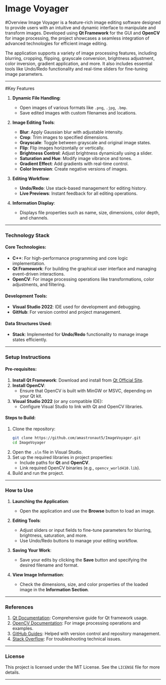 # Image Voyager

#Overview
Image Voyager is a feature-rich image editing software designed to provide users with an intuitive and dynamic interface to manipulate and transform images. Developed using **Qt Framework** for the GUI and **OpenCV** for image processing, the project showcases a seamless integration of advanced technologies for efficient image editing. 

The application supports a variety of image processing features, including blurring, cropping, flipping, grayscale conversion, brightness adjustment, color inversion, gradient application, and more. It also includes essential tools like Undo/Redo functionality and real-time sliders for fine-tuning image parameters.
_____________________________________________________________________________________________________________________________________________________________________________________________________________________________

#Key Features
1. **Dynamic File Handling**:
   - Open images of various formats like `.png`, `.jpg`, `.bmp`.
   - Save edited images with custom filenames and locations.

2. **Image Editing Tools**:
   - **Blur**: Apply Gaussian blur with adjustable intensity.
   - **Crop**: Trim images to specified dimensions.
   - **Grayscale**: Toggle between grayscale and original image states.
   - **Flip**: Flip images horizontally or vertically.
   - **Brightness Control**: Adjust brightness dynamically using a slider.
   - **Saturation and Hue**: Modify image vibrance and tones.
   - **Gradient Effect**: Add gradients with real-time control.
   - **Color Inversion**: Create negative versions of images.

3. **Editing Workflow**:
   - **Undo/Redo**: Use stack-based management for editing history.
   - **Live Previews**: Instant feedback for all editing operations.

4. **Information Display**:
   - Displays file properties such as name, size, dimensions, color depth, and channels.

_____________________________________________________________________________________________________________________________________________________________________________________________________________________________

### **Technology Stack**
#### **Core Technologies**:
- **C++**: For high-performance programming and core logic implementation.
- **Qt Framework**: For building the graphical user interface and managing event-driven interactions.
- **OpenCV**: For image processing operations like transformations, color adjustments, and filtering.

#### **Development Tools**:
- **Visual Studio 2022**: IDE used for development and debugging.
- **GitHub**: For version control and project management.

#### **Data Structures Used**:
- **Stack**: Implemented for **Undo/Redo** functionality to manage image states efficiently.

_____________________________________________________________________________________________________________________________________________________________________________________________________________________________

### **Setup Instructions**
#### **Pre-requisites**:
1. **Install Qt Framework**: Download and install from [Qt Official Site](https://www.qt.io).
2. **Install OpenCV**:
   - Ensure that OpenCV is built with MinGW or MSVC, depending on your Qt kit.
3. **Visual Studio 2022** (or any compatible IDE):
   - Configure Visual Studio to link with Qt and OpenCV libraries.

#### **Steps to Build**:
1. Clone the repository:
   ```bash
   git clone https://github.com/amastronaut5/ImageVoyager.git
   cd ImageVoyager
   ```
2. Open the `.sln` file in Visual Studio.
3. Set up the required libraries in project properties:
   - Include paths for **Qt** and **OpenCV**.
   - Link required OpenCV binaries (e.g., `opencv_world410.lib`).
4. Build and run the project.

_____________________________________________________________________________________________________________________________________________________________________________________________________________________________

### **How to Use**
1. **Launching the Application**:
   - Open the application and use the **Browse** button to load an image.

2. **Editing Tools**:
   - Adjust sliders or input fields to fine-tune parameters for blurring, brightness, saturation, and more.
   - Use Undo/Redo buttons to manage your editing workflow.

3. **Saving Your Work**:
   - Save your edits by clicking the **Save** button and specifying the desired filename and format.

4. **View Image Information**:
   - Check the dimensions, size, and color properties of the loaded image in the **Information Section**.

_____________________________________________________________________________________________________________________________________________________________________________________________________________________________

### **References**
1. [Qt Documentation](https://doc.qt.io): Comprehensive guide for Qt framework usage.
2. [OpenCV Documentation](https://docs.opencv.org): For image processing operations and examples.
3. [GitHub Guides](https://docs.github.com): Helped with version control and repository management.
4. [Stack Overflow](https://stackoverflow.com): For troubleshooting technical issues.

_____________________________________________________________________________________________________________________________________________________________________________________________________________________________

### **License**
This project is licensed under the MIT License. See the `LICENSE` file for more details.

_____________________________________________________________________________________________________________________________________________________________________________________________________________________________

